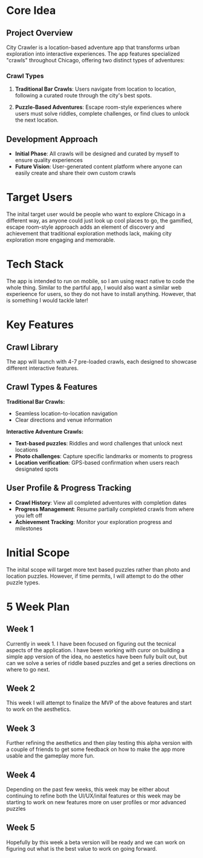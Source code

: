 # Core Idea
## Project Overview

City Crawler is a location-based adventure app that transforms urban exploration into interactive experiences. The app features specialized "crawls" throughout Chicago, offering two distinct types of adventures:

### Crawl Types

1. **Traditional Bar Crawls**: Users navigate from location to location, following a curated route through the city's best spots.

2. **Puzzle-Based Adventures**: Escape room-style experiences where users must solve riddles, complete challenges, or find clues to unlock the next location.

## Development Approach

- **Initial Phase**: All crawls will be designed and curated by myself to ensure quality experiences
- **Future Vision**: User-generated content platform where anyone can easily create and share their own custom crawls


# Target Users
The inital target user would be people who want to explore Chicago in a different way, as anyone could just look up cool places to go, the gamified, escape room-style approach adds an element of discovery and achievement that traditional exploration methods lack, making city exploration more engaging and memorable.


# Tech Stack
The app is intended to run on mobile, so I am using react native to code the whole thing. Similar to the partiful app, I would also want a similar web experieence for users, so they do not have to install anything. However, that is something I would tackle later!

# Key Features

## Crawl Library
The app will launch with 4-7 pre-loaded crawls, each designed to showcase different interactive features.

## Crawl Types & Features

**Traditional Bar Crawls:**
- Seamless location-to-location navigation
- Clear directions and venue information

**Interactive Adventure Crawls:**
- **Text-based puzzles**: Riddles and word challenges that unlock next locations
- **Photo challenges**: Capture specific landmarks or moments to progress
- **Location verification**: GPS-based confirmation when users reach designated spots

## User Profile & Progress Tracking
- **Crawl History**: View all completed adventures with completion dates
- **Progress Management**: Resume partially completed crawls from where you left off
- **Achievement Tracking**: Monitor your exploration progress and milestones


# Initial Scope
The inital scope will target more text based puzzles rather than photo and location puzzles. However, if time permits, I will attempt to do the other puzzle types. 

# 5 Week Plan
## Week 1 
Currently in week 1. I have been focused on figuring out the tecnical aspects of the application. I have been working with curor on building a simple app version of the idea, no aestetics have been fully built out, but can we solve a series of riddle based puzzles and get a series directions on where to go next.

## Week 2
This week I will attempt to finalize the MVP of the above features and start to work on the aesthetics.

## Week 3
Further refining the aesthetics and then play testing this alpha version with a couple of friends to get some feedback on how to make the app more usable and the gameplay more fun. 

## Week 4
Depending on the past few weeks, this week may be either about continuing to refine both the UI/UX/inital features or this week may be starting to work on new features more on user profiles or mor advanced puzzles


## Week 5
Hopefully by this week a beta version will be ready and we can work on figuring out what is the best value to work on going forward. 
